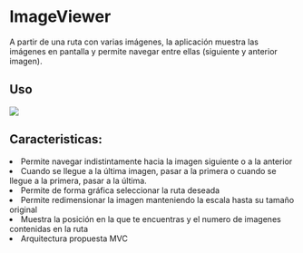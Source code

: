 # ImageViewer

A partir de una ruta con varias imágenes, la aplicación muestra las imágenes en pantalla y permite navegar entre ellas (siguiente y anterior imagen).

## Uso
<img  src="https://github.com/AcoranGonzalezMoray/ImageViewer/blob/main/20221129_202012.gif" />


## Caracteristicas:
<li>Permite navegar indistintamente hacia la imagen siguiente o a la anterior</li>
<li>Cuando se llegue a la última imagen, pasar a la primera o cuando se llegue a la primera, pasar a la última.</li>
<li>Permite de forma gráfica seleccionar la ruta deseada</li>
<li>Permite redimensionar la imagen manteniendo la escala hasta su tamaño original</li>
<li>Muestra la posición en la que te encuentras y el numero de imagenes contenidas en la ruta</li>
<li>Arquitectura propuesta MVC</li>
